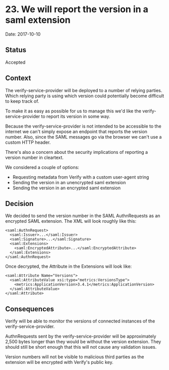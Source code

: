 # 23. We will report the version in a saml extension

Date: 2017-10-10

## Status

Accepted

## Context

The verify-service-provider will be deployed to a number of relying parties.
Which relying party is using which version could potentially become difficult
to keep track of.

To make it as easy as possible for us to manage this we'd like the
verify-service-provider to report its version in some way.

Because the verify-service-provider is not intended to be accessible to the
internet we can't simply expose an endpoint that reports the version number.
Also, since the SAML messages go via the browser we can't use a custom HTTP
header.

There's also a concern about the security implications of reporting a version
number in cleartext.

We considered a couple of options:

- Requesting metadata from Verify with a custom user-agent string
- Sending the version in an unencrypted saml extension
- Sending the version in an encrypted saml extension

## Decision

We decided to send the version number in the SAML AuthnRequests as an encrypted
SAML extension. The XML will look roughly like this:

```
<saml:AuthnRequest>
  <saml:Issuer>...</saml:Issuer>
  <saml:Signature>...</saml:Signature>
  <saml:Extensions>
    <saml:EncryptedAttribute>...</saml:EncryptedAttribute>
  </saml:Extensions>
</saml:AuthnRequest>
```

Once decrypted, the Attribute in the Extensions will look like:

```
<saml:Attribute Name="Versions">
  <saml:AttributeValue xsi:type="metrics:VersionsType">
    <metrics:ApplicationVersion>3.4.1</metrics:ApplicationVersion>
  </saml:AttributeValue>
</saml:Attribute>
```

## Consequences

Verify will be able to monitor the versions of connected instances of the
verify-service-provider.

AuthnRequests sent by the verify-service-provider will be approximately 2,500
bytes longer than they would be without the version extension. They should
still be short enough that this will not cause any validation issues.

Version numbers will not be visible to malicious third parties as the extension
will be encrypted with Verify's public key.

